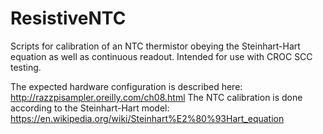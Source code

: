 # ResistiveNTC
Scripts for calibration of an NTC thermistor obeying the Steinhart-Hart equation as well as continuous readout. Intended for use with CROC SCC testing.

The expected hardware configuration is described here: http://razzpisampler.oreilly.com/ch08.html
The NTC calibration is done according to the Steinhart-Hart model: https://en.wikipedia.org/wiki/Steinhart%E2%80%93Hart_equation
